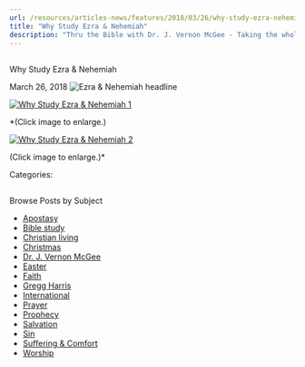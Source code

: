 ```yaml
---
url: /resources/articles-news/features/2018/03/26/why-study-ezra-nehemiah-part-1
title: "Why Study Ezra & Nehemiah"
description: "Thru the Bible with Dr. J. Vernon McGee - Taking the whole Word to the whole world"
---
```







## 
 Why Study Ezra & Nehemiah


March 26, 2018
![Ezra & Nehemiah headline](https://ttb.org/images/default-source/Why-Study/ezra-amp-nehemiah-headline.jpg?sfvrsn=998b1d16_0 "Ezra & Nehemiah headline")




[![Why Study Ezra &amp; Nehemiah 1](/images/default-source/Why-Study/why-study-ezra-amp-nehemiah-1.jpg?sfvrsn=8a8b1d16_0&MaxWidth=500&MaxHeight=&ScaleUp=false&Quality=High&Method=ResizeFitToAreaArguments&Signature=6235D5A11CBBDD3C5B68B508238CFC4F12E8ED63 "Why Study Ezra &amp; Nehemiah 1")](/images/default-source/Why-Study/why-study-ezra-amp-nehemiah-1.jpg?sfvrsn=8a8b1d16_0)  

*(Click image to enlarge.)  

[![Why Study Ezra & Nehemiah 2](/images/default-source/Why-Study/why-study-ezra-nehemiah-2.jpg?sfvrsn=fc831d16_0&MaxWidth=500&MaxHeight=&ScaleUp=false&Quality=High&Method=ResizeFitToAreaArguments&Signature=E658511AC9E4787AC377C745214095389B4BFA32 "Why Study Ezra & Nehemiah 2")](/images/default-source/Why-Study/why-study-ezra-nehemiah-2.jpg?sfvrsn=fc831d16_0)  

(Click image to enlarge.)*

Categories: 









## 
 Browse Posts by Subject


* [Apostasy](/resources/articles-news/-in-tags/tags/Apostasy)
* [Bible study](/resources/articles-news/-in-tags/tags/Bible-study)
* [Christian living](/resources/articles-news/-in-tags/tags/Christian-living)
* [Christmas](/resources/articles-news/-in-tags/tags/Christmas)
* [Dr. J. Vernon McGee](/resources/articles-news/-in-tags/tags/Dr-J-Vernon-McGee)
* [Easter](/resources/articles-news/-in-tags/tags/easter)
* [Faith](/resources/articles-news/-in-tags/tags/Faith)
* [Gregg Harris](/resources/articles-news/-in-tags/tags/Gregg-Harris)
* [International](/resources/articles-news/-in-tags/tags/International)
* [Prayer](/resources/articles-news/-in-tags/tags/prayer)
* [Prophecy](/resources/articles-news/-in-tags/tags/Prophecy)
* [Salvation](/resources/articles-news/-in-tags/tags/Salvation)
* [Sin](/resources/articles-news/-in-tags/tags/sin)
* [Suffering & Comfort](/resources/articles-news/-in-tags/tags/Suffering-Comfort)
* [Worship](/resources/articles-news/-in-tags/tags/worship)






